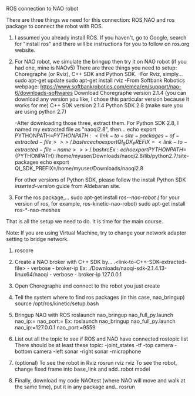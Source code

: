 ROS connection to NAO robot

There are three things we need for this connection: ROS,NAO and ros package to connect the robot with ROS.
  1) I assumed you already install ROS. If you haven't, go to Google, search for "install ros" and there will be instructions for you to follow on ros.org website.
  
  2) For NAO robot, we simulate the bringup then try it on NAO robot (if you had one, mine is NAOv5)
    There are three things you need to setup: Choregraphe (or Rviz), C++ SDK and Python SDK.
      -For Rviz, simply...
      sudo apt-get update 
      sudo apt-get install rviz
      -From Softbank Robotics webpage: https://www.softbankrobotics.com/emea/en/support/nao-6/downloads-softwares
       Download Choregraphe version 2.1.4 (you can download any version you like, I chose this particular version because it works for me)
              C++ SDK version 2.1.4
              Python SDK 2.8 (make sure you are using python 2.7)
      
      -After downloading those three, extract them. For Python SDK 2.8, I named my extracted file as "naoqi2.8", then...
      echo export PYTHONPATH=${PYTHONPATH}:<link-to-site-packages-of-extracted-file> >> ~/.bashrc
      echo export QI_SDK_PREFIX=<link-to-extracted-file-name> >> ~/.bashrc
  Ex: echo export PYTHONPATH=${PYTHONPATH}:/home/myuser/Downloads/naoqi2.8/lib/python2.7/site-packages
      echo export QI_SDK_PREFIX=/home/myuser/Downloads/naoqi2.8
      
      For other versions of Python SDK, please follow the install Python SDK *inserted-version* guide from Aldebaran site.
      
  3) For the ros package,...
  sudo apt-get install ros-*-nao-robot  (* for your version of ros, for example, ros-kinetic-nao-robot)
  sudo apt-get install ros-*-nao-meshes

That is all the setup we need to do. It is time for the main course.

Note: If you are using Virtual Machine, try to change your network adapter setting to bridge network.

  1) roscore
  
  2) Create a NAO broker with C++ SDK by...
    .<link-to-C++-SDK-extracted-file> - verbose - broker-ip <nao-ip-adress>
    Ex: ./Downloads/naoqi-sdk-2.1.4.13-linux64/naoqi - verbose - broker-ip 127.0.0.1
    
  3) Open Choregraphe and connect to the robot you just create
  
  4) Tell the system where to find ros packages (in this case, nao_bringup)
  source /opt/ros/kinetic/setup.bash
  
  5) Bringup NAO with ROS
  roslaunch nao_bringup nao_full_py.launch nao_ip:=<nao-ip-adress> nao_port:=<nao-port-no>
  Ex: roslaunch nao_bringup nao_full_py.launch nao_ip:=127.0.0.1 nao_port:=9559
  
  6) List out all the topic to see if ROS and NAO have connected
  rostopic list
   There should be at least these topic:
    -joint_states
    -tf
    -top camera
    -bottom camera
    -left sonar
    -right sonar
    -microphone
    
   7) (optional) To see the robot in Rviz
   rosrun rviz rviz
    To see the robot, change fixed frame into base_link and add..robot model
    
   8) Finally, download my code NAOtest (where NAO will move and walk at the same time), put it in any package and..
    rosrun <package> <script>
   Ex: rosrun hello_world NAOtest
   Note: the dialog NAO say can only be viewed in Choregraphe

With real robot, we only need step 1,4,5,6,8 with step 5 being real ip address and port number of NAO.
